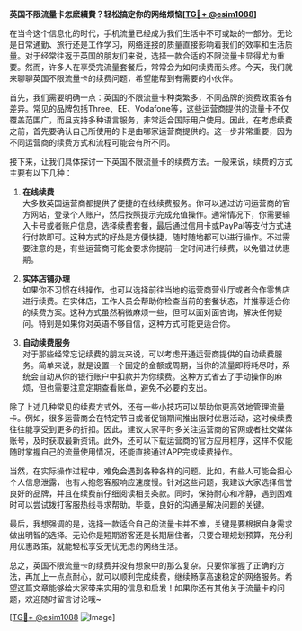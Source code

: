 **英国不限流量卡怎麽續費？轻松搞定你的网络烦恼[[TG💪+ @esim1088](https://t.me/s/esim1088)]**

在当今这个信息化的时代，手机流量已经成为我们生活中不可或缺的一部分。无论是日常通勤、旅行还是工作学习，网络连接的质量直接影响着我们的效率和生活质量。对于经常往返于英国的朋友们来说，选择一款合适的不限流量卡显得尤为重要。然而，许多人在享受完流量套餐后，常常会为如何续费而头疼。今天，我们就来聊聊英国不限流量卡的续费问题，希望能帮到有需要的小伙伴。

首先，我们需要明确一点：英国的不限流量卡种类繁多，不同品牌的资费政策各有差异。常见的品牌包括Three、EE、Vodafone等，这些运营商提供的流量卡不仅覆盖范围广，而且支持多种语言服务，非常适合国际用户使用。因此，在考虑续费之前，首先要确认自己所使用的卡是由哪家运营商提供的。这一步非常重要，因为不同运营商的续费方式和流程可能会有所不同。

接下来，让我们具体探讨一下英国不限流量卡的续费方法。一般来说，续费的方式主要有以下几种：

1. **在线续费**  
   大多数英国运营商都提供了便捷的在线续费服务。你可以通过访问运营商的官方网站，登录个人账户，然后按照提示完成充值操作。通常情况下，你需要输入卡号或者账户信息，选择续费套餐，最后通过信用卡或PayPal等支付方式进行付款即可。这种方式的好处是方便快捷，随时随地都可以进行操作。不过需要注意的是，有些运营商可能会要求你提前一定时间进行续费，以免错过优惠期。

2. **实体店铺办理**  
   如果你不习惯在线操作，也可以选择前往当地的运营商营业厅或者合作零售店进行续费。在实体店，工作人员会帮助你检查当前的套餐状态，并推荐适合你的续费方案。这种方式虽然稍微麻烦一些，但可以面对面咨询，解决任何疑问。特别是如果你对英语不够自信，这种方式可能更适合你。

3. **自动续费服务**  
   对于那些经常忘记续费的朋友来说，可以考虑开通运营商提供的自动续费服务。简单来说，就是设置一个固定的金额或周期，当你的流量即将耗尽时，系统会自动从你的银行账户中扣款并为你续费。这种方式省去了手动操作的麻烦，但也需要注意定期查看账单，避免不必要的支出。

除了上述几种常见的续费方式外，还有一些小技巧可以帮助你更高效地管理流量卡。例如，很多运营商会在特定节日或者促销期间推出限时优惠活动，这时候续费往往能享受到更多的折扣。因此，建议大家平时多关注运营商的官网或者社交媒体账号，及时获取最新资讯。此外，还可以下载运营商的官方应用程序，这样不仅能随时掌握自己的流量使用情况，还能直接通过APP完成续费操作。

当然，在实际操作过程中，难免会遇到各种各样的问题。比如，有些人可能会担心个人信息泄露，也有人抱怨客服响应速度慢。针对这些问题，我建议大家选择信誉良好的品牌，并且在续费前仔细阅读相关条款。同时，保持耐心和冷静，遇到困难时可以尝试拨打客服热线寻求帮助。毕竟，良好的沟通是解决问题的关键。

最后，我想强调的是，选择一款适合自己的流量卡并不难，关键是要根据自身需求做出明智的选择。无论你是短期游客还是长期居住者，只要合理规划预算，充分利用优惠政策，就能轻松享受无忧无虑的网络生活。

总之，英国不限流量卡的续费并没有想象中的那么复杂。只要你掌握了正确的方法，再加上一点点耐心，就可以顺利完成续费，继续畅享高速稳定的网络服务。希望这篇文章能够给大家带来实用的信息和启发！如果你还有其他关于流量卡的问题，欢迎随时留言讨论哦~

[[TG💪+ @esim1088](https://t.me/s/esim1088) ![Image](https://i.postimg.cc/4NQfJmqS/Snipaste-2025-05-13-00-14-12.png)]